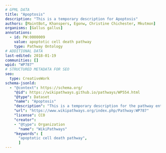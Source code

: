 ```yaml
---
# GPML DATA
title: "Apoptosis"
description: "This is a temporary description for Apoptosis"
authors: [MaintBot, Khanspers, Egonw, Christine Chichester, Mkutmon]
organisms: [Gallus gallus]
annotations:
  - id: PW:0000009
    value: apoptotic cell death pathway
    type: Pathway Ontology
# ADDITIONAL DATA
last-edited: 2018-01-19
communities: []
wpid: "WP787"
# STRUCTURED METADATA FOR SEO
seo:
  type: CreativeWork
schema-jsonld:
  - "@context": https://schema.org/
    "@id": https://wikipathways.github.io/pathways/WP554.html
    "@type": Dataset
    "name": "Apoptosis"
    "description": "This is a temporary description for the pathway entitled: Apoptosis"
    "url": "https://www.wikipathways.org/index.php/Pathway:WP787"
    "license": CC0
    "creator":
    - "@type": Organization
      "name": "WikiPathways"
    "keywords": [
      "apoptotic cell death pathway",
      ]
---
```

